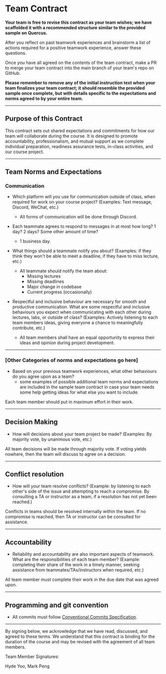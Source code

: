 # Team Contract

**Your team is free to revise this contract as your team wishes; we have scaffolded it with a recommended structure similar to the provided sample on Quercus.**

After you reflect on past teamwork experiences and brainstorm a list of actions required for a positive teamwork experience, answer these questions.

Once you have all agreed on the contents of the team contract, make a PR to merge your team contract into the main branch of your team's repo on GitHub.

**Please remember to remove any of the initial instruction text when your team finalizes your team contract; it should resemble the provided sample once complete, but with details specific to the expectations and norms agreed to by your entire team.**

---

## Purpose of this Contract

This contract sets out shared expectations and commitments for how our team will collaborate during the course. It is designed to promote accountability, professionalism, and mutual support as we complete individual preparation, readiness assurance tests, in-class activities, and our course project.

---

## Team Norms and Expectations

### Communication

- Which platform will you use for communication outside of class, when required for work on your course project? (Examples: Text message, Discord, WeChat, etc.)
  - All forms of communication will be done through Discord.

- Each teammate agrees to respond to messages in at most how long? 1 day? 2 days? Some other amount of time?
  - 1 business day.

- What things should a teammate notify you about? (Examples: if they think they won't be able to meet a deadline, if they have to miss lecture, etc.)
  - All teammate should notify the team about:
    - Missing lectures
    - Missing deadlines
    - Major change in codebase
    - Current progress (occasionally)

- Respectful and inclusive behaviour are necessary for smooth and productive communication. What are some respectful and inclusive behaviours you expect when communicating with each other during lectures, labs, or outside of class? (Examples: Actively listening to each team members ideas, giving everyone a chance to meaningfully contribute, etc.)
  - All team members shall have an equal opportunity to express their ideas and opinion during project development.

---

### [Other Categories of norms and expectations go here]

- Based on your previous teamwork experiences, what other behaviours do you agree upon as a team?
  - some examples of possible additional team norms and expectations are included in the sample team contract in case your team needs some help getting ideas for what else you want to include.

Each team member should put in maximum effort in their work.

---

## Decision Making

- How will decisions about your team project be made? (Examples: By majority vote, by unanimous vote, etc.)

All team decisions will be made through majority vote. If voting yields nowhere, then the team will discuss to agree on a decision.

---

## Conflict resolution

- How will your team resolve conflicts? (Example: by listening to each other's side of the issue and attempting to reach a compromise. By consulting a TA or instructor as a team, if a resolution has not yet been reached.)

Conflicts in teams should be resolved internally within the team. If no compromise is reached, then TA or instructor can be consulted for assistance.

---

## Accountability

- Reliability and accountability are also important aspects of teamwork. What are the responsibilities of each team member? (Example: completing their share of the work in a timely manner, seeking assistance from teammates/TAs/instructors when required, etc.)

All team member must complete their work in the due date that was agreed upon.

---

## Programming and git convention

- All commits must follow [Conventional Commits Specification](https://www.conventionalcommits.org/en/v1.0.0/).

---

By signing below, we acknowledge that we have read, discussed, and agreed to these terms. We understand that this contract is binding for the duration of the course and may be revised with the agreement of all team members.

Team Member Signatures:

Hyde Yoo, Mark Peng
